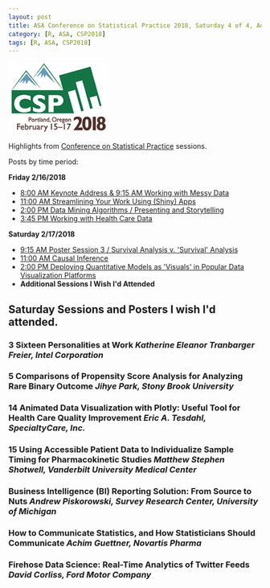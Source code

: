 ```yaml
---
layout: post
title: ASA Conference on Statistical Practice 2018, Saturday 4 of 4, Additional Sessions I Wish I'd Attended
category: [R, ASA, CSP2018]
tags: [R, ASA, CSP2018]
---
```


![CSP Conf Logo](/images/csp2018.png "Conference Logo")

Highlights from [Conference on Statistical Practice](https://ww2.amstat.org/meetings/csp/2018/index.cfm) sessions. 

Posts by time period:

**Friday 2/16/2018**
* [8:00 AM Keynote Address & 9:15 AM Working with Messy Data](2018-02-16-CSP2018-Fri-8am.md)
* [11:00 AM Streamlining Your Work Using (Shiny) Apps](2018-02-17-CSP2018-Fri-11am.md)
* [2:00 PM Data Mining Algorithms / Presenting and Storytelling](2018-02-17-CSP2018-Fri-2pm.md)
* [3:45 PM Working with Health Care Data](2018-02-17-CSP2018-Fri-345pm.md)

**Saturday 2/17/2018**
* [9:15 AM Poster Session 3 / Survival Analysis v. 'Survival' Analysis](2018-02-17-CSP2018-Sat-915am.md)
* [11:00 AM Causal Inference](2018-02-18-CSP2018-Sat-11am.md)
* [2:00 PM Deploying Quantitative Models as 'Visuals' in Popular Data Visualization Platforms](2018-02-18-CSP2018-Sat-2pm.md)
* **Additional Sessions I Wish I'd Attended**

## Saturday Sessions and Posters I wish I'd attended. 

### 	3 Sixteen Personalities at Work *Katherine Eleanor Tranbarger Freier, Intel Corporation*

### 	5 Comparisons of Propensity Score Analysis for Analyzing Rare Binary Outcome *Jihye Park, Stony Brook University*

### 	14 Animated Data Visualization with Plotly: Useful Tool for Health Care Quality Improvement *Eric A. Tesdahl, SpecialtyCare, Inc.*

### 	15 Using Accessible Patient Data to Individualize Sample Timing for Pharmacokinetic Studies *Matthew Stephen Shotwell, Vanderbilt University Medical Center*

### 	Business Intelligence (BI) Reporting Solution: From Source to Nuts *Andrew Piskorowski, Survey Research Center, University of Michigan*

### How to Communicate Statistics, and How Statisticians Should Communicate *Achim Guettner, Novartis Pharma*

### Firehose Data Science: Real-Time Analytics of Twitter Feeds *David Corliss, Ford Motor Company*



